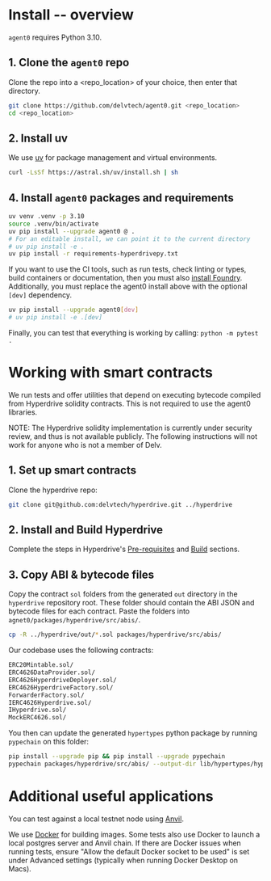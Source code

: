 # Install -- overview

`agent0` requires Python 3.10.

## 1. Clone the `agent0` repo

Clone the repo into a <repo_location> of your choice, then enter that directory.

```bash
git clone https://github.com/delvtech/agent0.git <repo_location>
cd <repo_location>
```

## 2. Install uv

We use [uv](https://github.com/astral-sh/uv) for package management and virtual environments.

```bash
curl -LsSf https://astral.sh/uv/install.sh | sh
```

## 4. Install `agent0` packages and requirements


```bash
uv venv .venv -p 3.10
source .venv/bin/activate
uv pip install --upgrade agent0 @ .
# For an editable install, we can point it to the current directory
# uv pip install -e .
uv pip install -r requirements-hyperdrivepy.txt
```

If you want to use the CI tools, such as run tests, check linting or types, build containers or documentation, then you must also [install Foundry](https://book.getfoundry.sh/getting-started/installation). Additionally, you must replace the agent0 install above with the optional `[dev]` dependency.

```bash
uv pip install --upgrade agent0[dev]
# uv pip install -e .[dev]
```

Finally, you can test that everything is working by calling: `python -m pytest .`

# Working with smart contracts

We run tests and offer utilities that depend on executing bytecode compiled from Hyperdrive solidity contracts.
This is not required to use the agent0 libraries.

NOTE: The Hyperdrive solidity implementation is currently under security review, and thus is not available publicly.
The following instructions will not work for anyone who is not a member of Delv.

## 1. Set up smart contracts

Clone the hyperdrive repo:

```bash
git clone git@github.com:delvtech/hyperdrive.git ../hyperdrive
```

## 2. Install and Build Hyperdrive

Complete the steps in Hyperdrive's [Pre-requisites](https://github.com/delvtech/hyperdrive#pre-requisites) and [Build](https://github.com/delvtech/hyperdrive#build) sections.

## 3. Copy ABI & bytecode files

Copy the contract `sol` folders from the generated `out` directory in the `hyperdrive` repository root.
These folder should contain the ABI JSON and bytecode files for each contract.
Paste the folders into `agnet0/packages/hyperdrive/src/abis/`.

```bash
cp -R ../hyperdrive/out/*.sol packages/hyperdrive/src/abis/
```

Our codebase uses the following contracts:

```bash
ERC20Mintable.sol/
ERC4626DataProvider.sol/
ERC4626HyperdriveDeployer.sol/
ERC4626HyperdriveFactory.sol/
ForwarderFactory.sol/
IERC4626Hyperdrive.sol/
IHyperdrive.sol/
MockERC4626.sol/
```

You then can update the generated `hypertypes` python package by running `pypechain` on this folder:

```bash
pip install --upgrade pip && pip install --upgrade pypechain
pypechain packages/hyperdrive/src/abis/ --output-dir lib/hypertypes/hypertypes/types/
```

# Additional useful applications

You can test against a local testnet node using [Anvil](https://book.getfoundry.sh/reference/anvil/).

We use [Docker](docs.docker.com/get-docker) for building images.
Some tests also use Docker to launch a local postgres server and Anvil chain.
If there are Docker issues when running tests, ensure "Allow the default Docker socket to be used" is set under Advanced settings (typically when running Docker Desktop on Macs).
